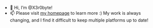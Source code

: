- 👋 Hi, I’m @X3r0byte!
- 📫 Please visit [my homepage](https://X3r0byte.github.io) to learn more :) My work is always changing, and I find it difficult to keep multiple platforms up to date!
